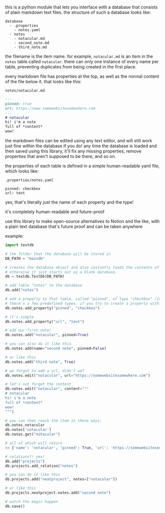 this is a python module that lets you interface with a database that consists of plain markdown text files.
the structure of such a database looks like:
```
database
  - .properties
    - notes.yaml
  - notes
    - notacular.md
    - second_note.md
    - third_note.md
```

the filename is the item name. for example, `notacular.md` is an item in the `notes` table called `notacular`. there can only one instance of every name per table, preventing duplicates from being created in the first place.

every markdown file has properties at the top, as well as the normal content of the file below it. that looks like this:

`notes/notacular.md`
```markdown
---
pinned: true
url: https://www.somewebsitesomewhere.com
---
# notacular
hi! i'm a note
full of *content*
wow!
```

the markdown files can be edited using any text editor, and will still work just fine within the database if you do! any time the database is loaded and then saved using this library, it'll fix any missing properties, remove properties that aren't supposed to be there, and so on.

the properties of each table is defined in a simple human-readable yaml file, which looks like:

`.properties/notes.yaml`
```
pinned: checkbox
url: text
```
yes, that's literally just the name of each property and the type!

it's completely human-readable and future-proof

use this library to make open-source alternatives to Notion and the like, with a plain text database that's future proof and can be taken anywhere

example:

```python
import textdb

# the folder that the database will be stored in
DB_PATH = "maindb"

# creates the database object and also instantly loads the contents of the database folder into it, if any.
# otherwise it just starts out as a blank database.
db = textdb.TextDb(DB_PATH)

# add table "notes" to the database
db.add("notes")

# add a property to that table, called "pinned", of type "checkbox" (internally that's a boolean)
# there's a few predefined types. if you try to create a property with a type that doesn't exist, it'll tell you what the valid types are
db.notes.add_property("pinned", "checkbox")

# it's simple
db.notes.add_property("url", "text")

# add our first note!
db.notes.add("notacular", pinned=True)

# you can also do it like this
db.notes.add(name="second note", pinned=False)

# or like this
db.notes.add("third note", True)

# we forgot to add a url, didn't we?
db.notes.edit("notacular", url="https://somewebsitesomewhere.com")

# let's not forget the content
db.notes.edit("notacular", content="""
# notacular
hi! i'm a note
full of *content*
wow!
""")

# you can then reach the item in these ways:
db.notes.notacular
db.notes['notacular']
db.notes.get("notacular")

# all of which will return
>> {'name': 'notacular', 'pinned': True, 'url': 'https://somewebsitesomewhere.com', 'content': <the content we added>}

# relations?! yes!
db.add("projects")
db.projects.add_relation("notes")

# you can do it like this
db.projects.add("neatproject", notes=["notacular"])

# or like this
db.projects.neatproject.notes.add("second note")

# watch the magic happen
db.save()
```
